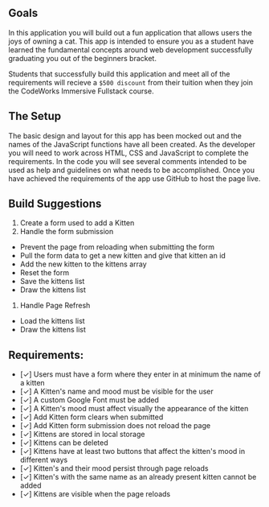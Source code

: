 ## Goals
In this application you will build out a fun application that allows users the joys of owning a cat. This app is intended to ensure you as a student have learned the fundamental concepts around web development successfully graduating you out of the beginners bracket.

Students that successfully build this application and meet all of the requirements will recieve a `$500 discount` from their tuition when they join the CodeWorks Immersive Fullstack course. 

## The Setup
The basic design and layout for this app has been mocked out and the names of the JavaScript functions have all been created. As the developer you will need to work across HTML, CSS and JavaScript to complete the requirements. In the code you will see several comments intended to be used as help and guidelines on what needs to be accomplished. Once you have achieved the requirements of the app use GitHub to host the page live.

## Build Suggestions
1. Create a form used to add a Kitten
1. Handle the form submission
  - Prevent the page from reloading when submitting the form
  - Pull the form data to get a new kitten and give that kitten an id
  - Add the new kitten to the kittens array
  - Reset the form
  - Save the kittens list
  - Draw the kittens list
1. Handle Page Refresh
  - Load the kittens list
  - Draw the kittens list

## Requirements: 
- [✓] Users must have a form where they enter in at minimum the name of a kitten 
- [✓] A Kitten's name and mood must be visible for the user 
- [✓] A custom Google Font must be added 
- [✓] A Kitten's mood must affect visually the appearance of the kitten 
- [✓] Add Kitten form clears when submitted 
- [✓] Add Kitten form submission does not reload the page 
- [✓] Kittens are stored in local storage 
- [✓] Kittens can be deleted 
- [✓] Kittens have at least two buttons that affect the kitten's mood in different ways 
- [✓] Kitten's and their mood persist through page reloads 
- [✓] Kitten's with the same name as an already present kitten cannot be added 
- [✓] Kittens are visible when the page reloads
